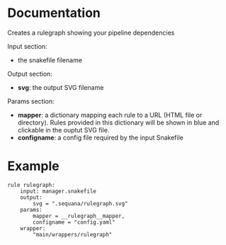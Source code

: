 
# Documentation

Creates a rulegraph showing your pipeline dependencies

Input section:

- the snakefile filename

Output section:

- **svg**: the output SVG filename

Params section:
 
- **mapper**: a dictionary mapping each rule to a URL (HTML
       file or directory). Rules provided in this dictionary will be
       shown in blue and clickable in the ouptut SVG file.
- **configname**: a config file required by the input Snakefile

# Example

    rule rulegraph:
        input: manager.snakefile
        output:
            svg = ".sequana/rulegraph.svg"
        params:
            mapper = __rulegraph__mapper,
            configname = "config.yaml"
        wrapper:
            "main/wrappers/rulegraph"

